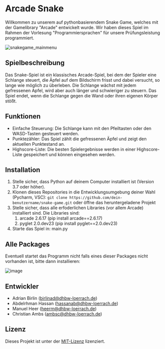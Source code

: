 # Arcade Snake
Willkommen zu unserem auf pythonbasierendem Snake Game, welches mit der Gamelibrary "Arcade" entwickelt wurde. Wir haben dieses Spiel im Rahmen der Vorlesung "Programmiersprachen" für unsere Prüfungsleistung programmiert.

![snakegame_mainmenu](https://github.com/heermaas/PygameSnake/assets/124090560/93150b4e-c4dd-442d-a8c3-c591696fa522)

## Spielbeschreibung

Das Snake-Spiel ist ein klassisches Arcade-Spiel, bei dem der Spieler eine Schlange steuert, die Äpfel auf dem Bildschirm frisst und dabei versucht, so lange wie möglich zu überleben. Die Schlange wächst mit jedem gefressenen Apfel, wird aber auch länger und schwieriger zu steuern. Das Spiel endet, wenn die Schlange gegen die Wand oder ihren eigenen Körper stößt.

## Funktionen

- Einfache Steuerung: Die Schlange kann mit den Pfeiltasten oder den WASD-Tasten gesteuert werden.
- Punktezähler: Das Spiel zählt die gefressenen Äpfel und zeigt den aktuellen Punktestand an.
- Highscore-Liste: Die besten Spielergebnisse werden in einer Highscore-Liste gespeichert und können eingesehen werden.

## Installation

1. Stelle sicher, dass Python auf deinem Computer installiert ist (Version 3.7 oder höher).
2. Klonen dieses Repositories in die Entwicklungsumgebung deiner Wahl (Pycharm, VSC): `git clone https://github.com/dein-benutzername/snake-game.git` oder öffne das heruntergeladene Projekt
4. Stelle sicher, dass alle erfoderlichen Libraries (vor allem Arcade) installiert sind. Die Libraries sind:
     1. arcade 2.6.17 (pip install arcade==2.6.17)
     2. pyglet 2.0.dev23 (pip install pyglet==2.0.dev23)
6. Starte das Spiel in: main.py

## Alle Packages
Eventuell startet das Programm nicht falls eines dieser Packages nicht vorhanden ist, bitte dann installieren:

![image](https://github.com/heermaas/ArcadeSnake/assets/124162752/e444fdaa-d5b3-4ed7-8cef-579b6d031352)


## Entwickler
- Adrian Birlin (birlinad@dhbw-loerrach.de)
- Abdelrhman Hassan (hassanab@dhbw-loerrach.de)
- Manuel Heer (heerm@dhbw-loerrach.de)
- Christian Ambs (ambsc@dhbw-loerrach.de)

## Lizenz



Dieses Projekt ist unter der [MIT-Lizenz](LICENSE) lizenziert.
